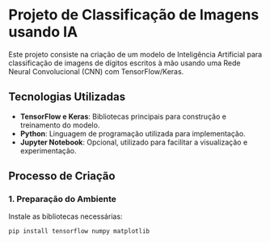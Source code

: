# Projeto de Classificação de Imagens usando IA

Este projeto consiste na criação de um modelo de Inteligência Artificial para classificação de imagens de dígitos escritos à mão usando uma Rede Neural Convolucional (CNN) com TensorFlow/Keras.

## Tecnologias Utilizadas

- **TensorFlow e Keras**: Bibliotecas principais para construção e treinamento do modelo.
- **Python**: Linguagem de programação utilizada para implementação.
- **Jupyter Notebook**: Opcional, utilizado para facilitar a visualização e experimentação.

## Processo de Criação

### 1. Preparação do Ambiente

Instale as bibliotecas necessárias:
```bash
pip install tensorflow numpy matplotlib

